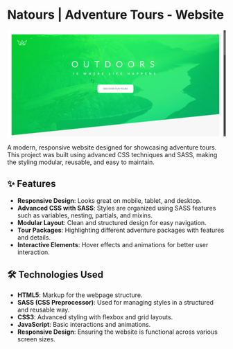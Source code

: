 # Natours | Adventure Tours - Website

![Outdoors Adventure Tours Preview](./image1.png)

A modern, responsive website designed for showcasing adventure tours. This project was built using advanced CSS techniques and SASS, making the styling modular, reusable, and easy to maintain.

## ✨ Features

- **Responsive Design**: Looks great on mobile, tablet, and desktop.
- **Advanced CSS with SASS**: Styles are organized using SASS features such as variables, nesting, partials, and mixins.
- **Modular Layout**: Clean and structured design for easy navigation.
- **Tour Packages**: Highlighting different adventure packages with features and details.
- **Interactive Elements**: Hover effects and animations for better user interaction.

## 🛠️ Technologies Used

- **HTML5**: Markup for the webpage structure.
- **SASS (CSS Preprocessor)**: Used for managing styles in a structured and reusable way.
- **CSS3**: Advanced styling with flexbox and grid layouts.
- **JavaScript**: Basic interactions and animations.
- **Responsive Design**: Ensuring the website is functional across various screen sizes.
